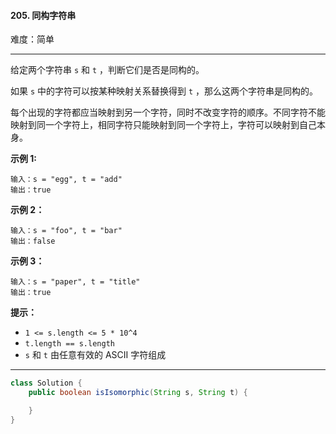 #### 205. 同构字符串

难度：简单

---

给定两个字符串 `s` 和 `t` ，判断它们是否是同构的。

如果 `s` 中的字符可以按某种映射关系替换得到 `t` ，那么这两个字符串是同构的。

每个出现的字符都应当映射到另一个字符，同时不改变字符的顺序。不同字符不能映射到同一个字符上，相同字符只能映射到同一个字符上，字符可以映射到自己本身。

**示例 1:**

```
输入：s = "egg", t = "add"
输出：true
```

**示例 2：**

```
输入：s = "foo", t = "bar"
输出：false
```

**示例 3：**

```
输入：s = "paper", t = "title"
输出：true
```

**提示：**

*   `1 <= s.length <= 5 * 10^4`
*   `t.length == s.length`
*   `s` 和 `t` 由任意有效的 ASCII 字符组成

---



```Java
class Solution {
    public boolean isIsomorphic(String s, String t) {

    }
}
```